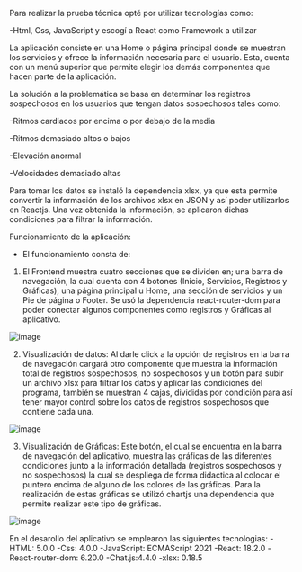 Para realizar la prueba técnica opté por utilizar tecnologías como:

-Html, Css, JavaScript y escogí a React como Framework a utilizar

La aplicación consiste en una Home o página principal donde se muestran los servicios y ofrece la información necesaria para el usuario. Esta, cuenta con un menú superior que permite elegir los demás componentes que hacen parte de la aplicación.

La solución a la problemática se basa en determinar  los registros sospechosos en los usuarios que tengan datos sospechosos tales como:

-Ritmos cardiacos por encima o por debajo de la media

-Ritmos demasiado altos o bajos

-Elevación anormal

-Velocidades demasiado altas


Para tomar los datos se instaló la dependencia xlsx, ya que esta permite convertir la información de los archivos xlsx en JSON y así poder utilizarlos en Reactjs. Una vez obtenida la información, se aplicaron dichas condiciones para filtrar la información.

Funcionamiento de la aplicación:

- El funcionamiento consta de:
1. El Frontend muestra cuatro secciones que se dividen en; una barra de navegación, la cual cuenta con 4 botones (Inicio, Servicios, Registros y Gráficas), una página principal u Home, una sección de servicios y un Pie de página o Footer. Se usó la dependencia react-router-dom para poder conectar algunos componentes como registros y Gráficas al aplicativo.


![image](https://github.com/JoseCarmona17/swetro-prueba-tecnica/assets/90072739/95f51e8b-7c75-4fe4-b54f-14433a5ddd1a)



2. Visualización de datos:
Al darle click a la opción de registros en la barra de navegación cargará otro componente que muestra la información total de registros sospechosos, no sospechosos y un botón para subir un archivo xlsx para filtrar los datos y aplicar las condiciones del programa, también se muestran 4 cajas, divididas por condición para así tener mayor control sobre los datos de registros sospechosos que contiene cada una.


![image](https://github.com/JoseCarmona17/swetro-prueba-tecnica/assets/90072739/da2023c6-97d1-49bb-a491-27e8019018df)


3. Visualización de Gráficas:
Este botón, el cual se encuentra en la barra de navegación del aplicativo, muestra las gráficas de las diferentes condiciones junto a la información detallada (registros sospechosos y no sospechosos) la cual se despliega de forma didactica al colocar el puntero encima de alguno de los colores de las gráficas. Para la realización de estas gráficas se utilizó chartjs una dependencia que permite realizar este tipo de gráficas.


![image](https://github.com/JoseCarmona17/swetro-prueba-tecnica/assets/90072739/ff56cd8d-466c-4cc0-b34d-b1461b3293f7)


En el desarollo del aplicativo se emplearon las siguientes tecnologias:
-HTML: 5.0.0
-Css: 4.0.0
-JavaScript: ECMAScript 2021 
-React: 18.2.0
-React-router-dom: 6.20.0
-Chat.js:4.4.0
-xlsx: 0.18.5
